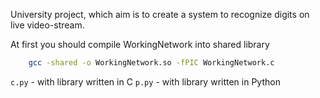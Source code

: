 University project, which aim is to create a system to recognize digits on live video-stream.

At first you should compile WorkingNetwork into shared library

```bash
	gcc -shared -o WorkingNetwork.so -fPIC WorkingNetwork.c
```

`c.py` - with library written in C
`p.py` - with library written in Python